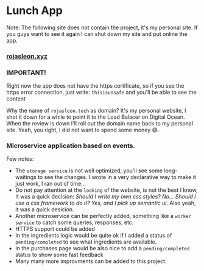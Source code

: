 # Lunch App

Note: The following site does not contain the project, it's my personal site.
If you guys want to see it again I can shut down my site and put online the app.
### [rojasleon.xyz](https://rojasleon.xyz/)

### IMPORTANT!

Right now the app does not have the https certificate, so if you see the https error connection, just write: `thisisunsafe` and you'll be able to see the content

Why the name of `rojasleon.tech` as domain?
It's my personal website, I shot it down for a while to point it to the Load Balacer on Digital Ocean.
When the review is down I'll roll out the domain name back to my personal site.
Yeah, you right, I did not want to spend some money 😅.

### Microservice application based on events.

Few notes:

- The `storage service` is not well optimized, you'll see some long-waitings to see the changes. I wrote in a very declarative way to make it just work, I ran out of time...
- Do not pay attention at the `looking` of the website, is not the best I know, It was a quick decision: _Should I write my own css styles? No... Should I use a css framework to do it? Yes, and I pick up semantic ui_. Also yeah, it was a quick desicion.
- Another microservice can be perfectly added, something like a `worker service` to catch some queries, responses, etc.
- HTTPS support could be added
- In the ingredients logic would be quite ok if I added a status of `pending/completed` to see what ingredients are available.
- In the purchases page would be also nice to add a `pending/completed` status to show some fast feedback
- Many many more improvments can be added to this project.
